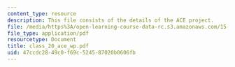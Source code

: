 ```yaml
---
content_type: resource
description: This file consists of the details of the ACE project.
file: /media/https%3A/open-learning-course-data-rc.s3.amazonaws.com/15-568a-practical-information-technology-management-spring-2005/47ccdc2849c0f69c524587020b0606fb_class_20_ace_wp.pdf
file_type: application/pdf
resourcetype: Document
title: class_20_ace_wp.pdf
uid: 47ccdc28-49c0-f69c-5245-87020b0606fb
---
```

